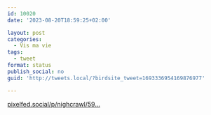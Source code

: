 ```yaml
---
id: 10020
date: '2023-08-20T18:59:25+02:00'

layout: post
categories:
  - Vis ma vie
tags:
  - tweet
format: status
publish_social: no
guid: 'http://tweets.local/?birdsite_tweet=1693336954169876977'

---
```


[pixelfed.social/p/nighcrawl/59…](https://pixelfed.social/p/nighcrawl/598950213408232491)